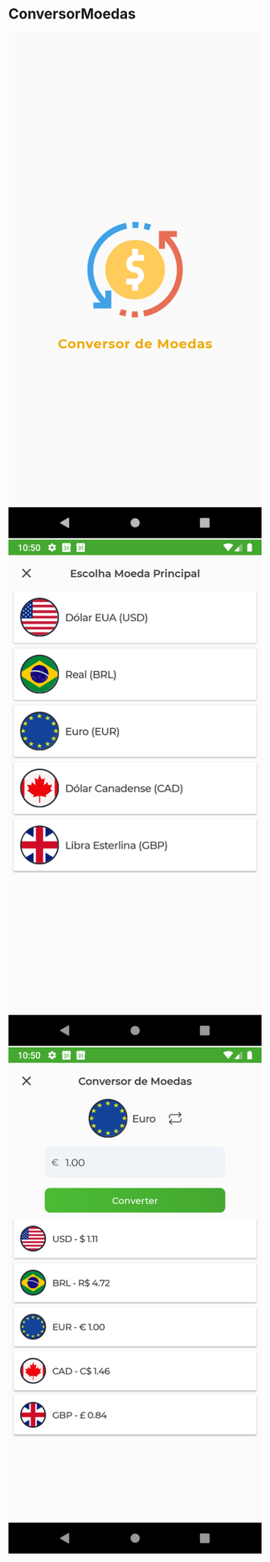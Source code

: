 # ConversorMoedas


![GitHub Logo](/screenshoot/1.png)
![GitHub Logo](/screenshoot/2.png)
![GitHub Logo](/screenshoot/3.png)
